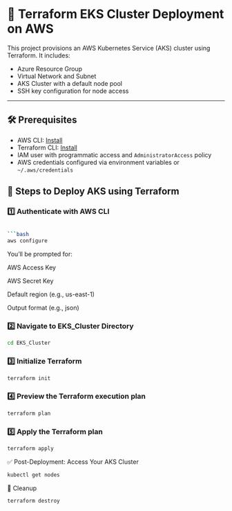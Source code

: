 
# 🚀 Terraform EKS Cluster Deployment on AWS

This project provisions an AWS Kubernetes Service (AKS) cluster using Terraform. It includes:

- Azure Resource Group
- Virtual Network and Subnet
- AKS Cluster with a default node pool
- SSH key configuration for node access

---

## 🛠️ Prerequisites

- AWS CLI: [Install](https://docs.aws.amazon.com/cli/latest/userguide/install-cliv2.html)
- Terraform CLI: [Install](https://developer.hashicorp.com/terraform/downloads)
- IAM user with programmatic access and `AdministratorAccess` policy
- AWS credentials configured via environment variables or `~/.aws/credentials`

## 🧪 Steps to Deploy AKS using Terraform

### 1️⃣ Authenticate with AWS CLI
```bash

```bash
aws configure
```
You’ll be prompted for:

AWS Access Key

AWS Secret Key

Default region (e.g., us-east-1)

Output format (e.g., json)


### 2️⃣ Navigate to EKS_Cluster Directory 
```bash
cd EKS_Cluster
```


### 3️⃣ Initialize Terraform
```bash
terraform init
```

### 4️⃣ Preview the Terraform execution plan
```bash
terraform plan
```

### 5️⃣ Apply the Terraform plan
```bash
terraform apply
```

✅ Post-Deployment: Access Your AKS Cluster

```bash
kubectl get nodes
```



🧹 Cleanup
```bash
terraform destroy
```
